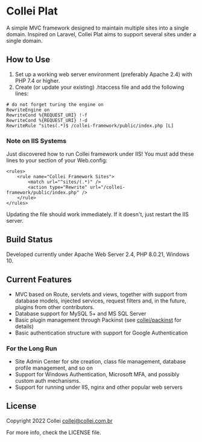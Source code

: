 # Collei Plat
A simple MVC framework designed to maintain multiple sites into a single domain.
Inspired on Laravel, Collei Plat aims to support several sites under a single
domain.

## How to Use
1. Set up a working web server environment (preferably Apache 2.4) with PHP 7.4
or higher.
2. Create (or update your existing) .htaccess file and add the following lines:
```
# do not forget turing the engine on
RewriteEngine on
RewriteCond %{REQUEST_URI} !-f 
RewriteCond %{REQUEST_URI} !-d
RewriteRule ^sites(.*)$ /collei-framework/public/index.php [L]
```

### Note on IIS Systems
Just discovered how to run Collei framework under IIS! You must add these
lines to your <Rewrite> section of your Web.config:
```
<rules>
	<rule name="Collei Framework Sites">
		<match url="^sites/(.*)" />
		<action type="Rewrite" url="/collei-framework/public/index.php" />
	</rule>
</rules>
```
Updating the file should work immediately. If it doesn't, just restart the IIS
server.

## Build Status
Developed currently under Apache Web Server 2.4, PHP 8.0.21, Windows 10.

## Current Features
* MVC based on Route, servlets and views, together with support from database
models, injected services, request filters and, in the future, plugins from
other contributors.
* Database support for MySQL 5+ and MS SQL Server
* Basic plugin management through Packinst 
(see [collei/packinst](https://github.com/collei/packinst) for details) 
* Basic authentication structure with support for Google Authentication

### For the Long Run
* Site Admin Center for site creation, class file management, database profile
management, and so on
* Support for Windows Authentication, Microsoft MFA, and possibly custom auth
mechanisms.
* Support for running under IIS, nginx and other popular web servers

## License
Copyright 2022 Collei <collei@collei.com.br>

For more info, check the LICENSE file.
